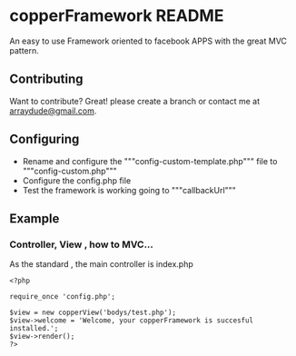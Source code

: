 copperFramework README
======================

An easy to use Framework oriented to facebook APPS with the great MVC pattern.


Contributing
------------

Want to contribute? Great! please create a branch or contact me at arraydude@gmail.com.


Configuring
-----------

* Rename and configure the """config-custom-template.php""" file to """config-custom.php"""
* Configure the config.php file
* Test the framework is working going to """callbackUrl"""


Example
-------

### Controller, View , how to MVC...
As the standard , the main controller is index.php

    <?php

    require_once 'config.php';

    $view = new copperView('bodys/test.php');
    $view->welcome = 'Welcome, your copperFramework is succesful installed.';
    $view->render();
    ?>
